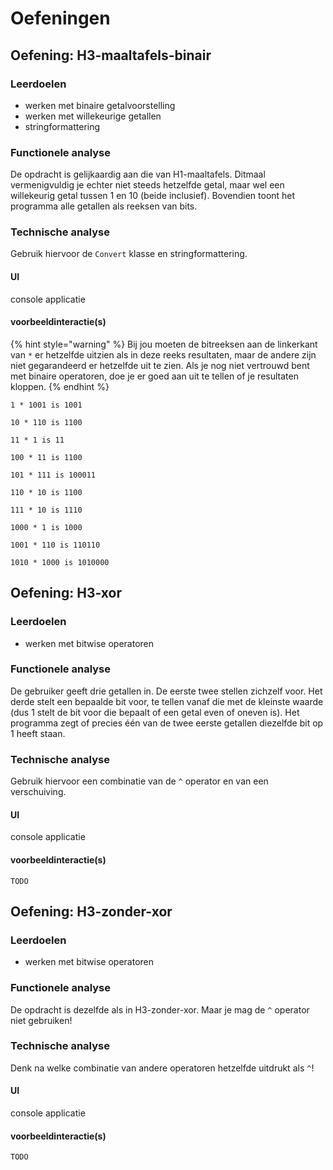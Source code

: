 # Oefeningen

## Oefening: H3-maaltafels-binair

### Leerdoelen

* werken met binaire getalvoorstelling
* werken met willekeurige getallen
* stringformattering

### Functionele analyse

De opdracht is gelijkaardig aan die van H1-maaltafels. Ditmaal vermenigvuldig je echter niet steeds hetzelfde getal, maar wel een willekeurig getal tussen 1 en 10 (beide inclusief). Bovendien toont het programma alle getallen als reeksen van bits.

### Technische analyse
Gebruik hiervoor de `Convert` klasse en stringformattering.

#### UI

console applicatie

#### voorbeeldinteractie\(s\)


{% hint style="warning" %}
Bij jou moeten de bitreeksen aan de linkerkant van `*` er hetzelfde uitzien als in deze reeks resultaten, maar de andere zijn niet gegarandeerd er hetzelfde uit te zien. Als je nog niet vertrouwd bent met binaire operatoren, doe je er goed aan uit te tellen of je resultaten kloppen.
{% endhint %}


```text
1 * 1001 is 1001
```

```text
10 * 110 is 1100
```

```text
11 * 1 is 11
```

```text
100 * 11 is 1100
```

```text
101 * 111 is 100011
```

```text
110 * 10 is 1100
```

```text
111 * 10 is 1110
```

```text
1000 * 1 is 1000
```

```text
1001 * 110 is 110110
```

```text
1010 * 1000 is 1010000
```

## Oefening: H3-xor

### Leerdoelen

* werken met bitwise operatoren

### Functionele analyse

De gebruiker geeft drie getallen in. De eerste twee stellen zichzelf voor. Het derde stelt een bepaalde bit voor, te tellen vanaf die met de kleinste waarde (dus 1 stelt de bit voor die bepaalt of een getal even of oneven is). Het programma zegt of precies één van de twee eerste getallen diezelfde bit op 1 heeft staan.

### Technische analyse
Gebruik hiervoor een combinatie van de `^` operator en van een verschuiving.

#### UI

console applicatie

#### voorbeeldinteractie\(s\)

```text
TODO
```

## Oefening: H3-zonder-xor

### Leerdoelen

* werken met bitwise operatoren

### Functionele analyse

De opdracht is dezelfde als in H3-zonder-xor. Maar je mag de `^` operator niet gebruiken!

### Technische analyse
Denk na welke combinatie van andere operatoren hetzelfde uitdrukt als `^`!

#### UI

console applicatie

#### voorbeeldinteractie\(s\)

```text
TODO
```
